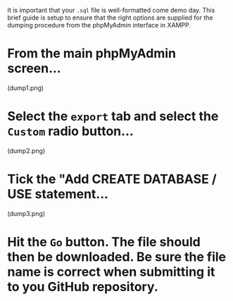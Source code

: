 It is important that your `.sql` file is well-formatted come demo day. This brief guide is setup to ensure that the right options are supplied for the dumping procedure from the phpMyAdmin interface in XAMPP.

# From the main phpMyAdmin screen...

(dump1.png)

# Select the `export` tab and select the `Custom` radio button...

(dump2.png)

# Tick the "Add CREATE DATABASE / USE statement...

(dump3.png)

# Hit the `Go` button. The file should then be downloaded. Be sure the file name is correct when submitting it to you GitHub repository.
